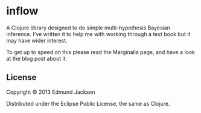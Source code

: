 # inflow

A Clojure library designed to do simple multi-hypothesis Bayesian
inference.  I've written it to help me with working through a text book
but it may have wider interest.

To get up to speed on this please read the Marginalia page, and have
a look at the blog post about it.

## License

Copyright © 2013 Edmund Jackson

Distributed under the Eclipse Public License, the same as Clojure.

